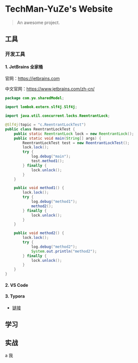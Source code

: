 # TechMan-YuZe's Website

> An awesome project.

## 工具

### 开发工具

#### 1. JetBrains 全家桶

官网：https://jetbrains.com

中文官网：https://www.jetbrains.com/zh-cn/

```java
package com.yu.sharedModel;

import lombok.extern.slf4j.Slf4j;

import java.util.concurrent.locks.ReentrantLock;

@Slf4j(topic = "c.ReentrantLockTest")
public class ReentrantLockTest {
    public static ReentrantLock lock = new ReentrantLock();
    public static void main(String[] args) {
        ReentrantLockTest test = new ReentrantLockTest();
        lock.lock();
        try {
            log.debug("main");
            test.method1();
        } finally {
            lock.unlock();
        }
    }

    public void method1() {
        lock.lock();
        try {
            log.debug("method1");
            method2();
        } finally {
            lock.unlock();
        }
    }

    public void method2() {
        lock.lock();
        try {
            log.debug("method2");
            System.out.println("method2");
        } finally {
            lock.unlock();
        }
    }
}
```

#### 2. VS Code

#### 3. <a herf="/typora">Typora</a>

- [链接](https://www.baidu.com)

## 学习

## 实战



<p>a 我</p>

